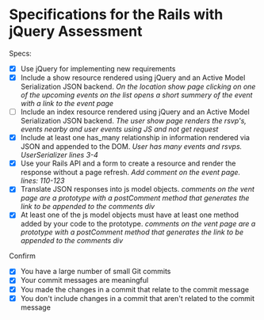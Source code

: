 # Specifications for the Rails with jQuery Assessment

Specs:
- [x] Use jQuery for implementing new requirements
- [X] Include a show resource rendered using jQuery and an Active Model Serialization JSON backend.
    *On the location show page clicking on one of the upcoming events on the list opens a short summery of the event with a link to the event page*
- [ ] Include an index resource rendered using jQuery and an Active Model Serialization JSON backend.
    *The user show page renders the rsvp's, events nearby and user events using JS and not get request*
- [X] Include at least one has_many relationship in information rendered via JSON and appended to the DOM.
    *User has many events and rsvps. UserSerializer lines 3-4*
- [X] Use your Rails API and a form to create a resource and render the response without a page refresh.
      *Add comment on the event page. lines: 110-123*
- [X] Translate JSON responses into js model objects.
      *comments on the vent page are a prototype with a postComment method that generates the link to be appended to the comments div*
- [X] At least one of the js model objects must have at least one method added by your code to the prototype.
      *comments on the vent page are a prototype with a postComment method that generates the link to be appended to the comments div*

Confirm
- [x] You have a large number of small Git commits
- [x] Your commit messages are meaningful
- [x] You made the changes in a commit that relate to the commit message
- [x] You don't include changes in a commit that aren't related to the commit message
